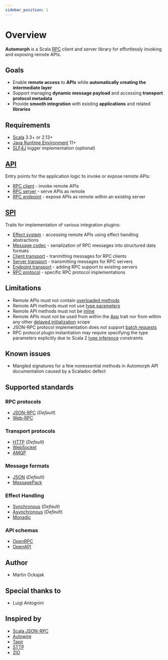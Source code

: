 ```yaml
---
sidebar_position: 1
---
```


# Overview

**Automorph** is a Scala [RPC](https://en.wikipedia.org/wiki/Remote_procedure_call) client and server library
for effortlessly invoking and exposing remote APIs.


## Goals

* Enable **remote access** to **APIs** while **automatically creating the intermediate layer**
* Support managing **dynamic message payload** and accessing **transport protocol metadata**
* Provide **smooth integration** with existing **applications** and related **libraries**


## Requirements

* [Scala](https://www.scala-lang.org/) 3.3+ or 2.13+
* [Java Runtime Environment](https://openjdk.java.net/) 11+
* [SLF4J](http://www.slf4j.org/) logger implementation (optional)


## [API](https://automorph.org/api/automorph.html)

Entry points for the application logic to invoke or expose remote APIs:

* [RPC client](/api/automorph/RpcClient.html) - invoke remote APIs
* [RPC server](/api/automorph/RpcServer.html) - serve APIs as remote
* [RPC endpoint](/api/automorph/RpcEndpoint.html) - expose APIs as remote within an existing server


## [SPI](https://automorph.org/api/automorph/spi.html)

Traits for implementation of various integration plugins:

* [Effect system](/api/automorph/spi/EffectSystem.html) - accessing remote APIs using effect handling abstractions
* [Message codec](/api/automorph/spi/MessageCodec.html) - serialization of RPC messages into structured data formats
* [Client transport](/api/automorph/spi/ClientTransport.html) - tranmitting messages for RPC clients
* [Server transport](/api/automorph/spi/ServerTransport.html) - transmitting messages for RPC servers
* [Endpoint transport](/api/automorph/spi/EndpointTransport.html) - adding RPC support to existing servers
* [RPC protocol](/api/automorph/spi/RpcProtocol.html) - specific RPC protocol implementations


## Limitations

* Remote APIs must not contain [overloaded methods](https://en.wikipedia.org/wiki/Function_overloading)
* Remote API methods must not use [type parameters](https://docs.scala-lang.org/tour/polymorphic-methods.html)
* Remote API methods must not be [inline](https://docs.scala-lang.org/scala3/guides/macros/inline.html)
* Remote APIs must not be used from within the [App](https://scala-lang.org/api/3.x/scala/App.html) trait nor from within any other [delayed initialization](https://scala-lang.org/api/3.x/scala/DelayedInit.html) scope
* JSON-RPC protocol implementation does not support [batch requests](https://www.jsonrpc.org/specification#batch)
* RPC protocol plugin instantiation may require specifying the type parameters explicitly due to Scala 2 [type inference](https://docs.scala-lang.org/tour/type-inference.html) constraints


## Known issues

* Mangled signatures for a few nonessential methods in Automorph API documentation caused by a Scaladoc defect


## Supported standards

### RPC protocols

* [JSON-RPC](https://www.jsonrpc.org/specification) (*Default*)
* [Web-RPC](Web-RPC)

### Transport protocols

* [HTTP](https://en.wikipedia.org/wiki/Hypertext_Transfer_Protocol) (*Default*)
* [WebSocket](https://en.wikipedia.org/wiki/WebSocket)
* [AMQP](https://en.wikipedia.org/wiki/Advanced_Message_Queuing_Protocol)

### Message formats

* [JSON](https://www.json.org) (*Default*)
* [MessagePack](https://msgpack.org)

### Effect Handling

* [Synchronous](https://docs.scala-lang.org/scala3/book/taste-functions.html) (*Default*)
* [Asynchronous](https://docs.scala-lang.org/overviews/core/futures.html) (*Default*)
* [Monadic](https://blog.softwaremill.com/figuring-out-scala-functional-programming-libraries-af8230efccb4)

### API schemas

* [OpenRPC](https://spec.open-rpc.org)
* [OpenAPI](https://github.com/OAI/OpenAPI-Specification)


## Author

* Martin Ockajak


## Special thanks to

* Luigi Antognini


## Inspired by

* [Scala JSON-RPC](https://github.com/shogowada/scala-json-rpc)
* [Autowire](https://github.com/lihaoyi/autowire)
* [Tapir](https://tapir.softwaremill.com)
* [STTP](https://sttp.softwaremill.com)
* [ZIO](https://zio.dev)
